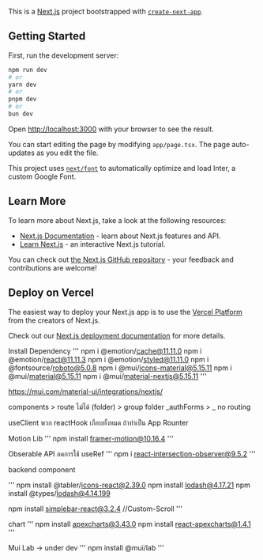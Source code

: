 This is a [Next.js](https://nextjs.org/) project bootstrapped with [`create-next-app`](https://github.com/vercel/next.js/tree/canary/packages/create-next-app).

## Getting Started

First, run the development server:

```bash
npm run dev
# or
yarn dev
# or
pnpm dev
# or
bun dev
```

Open [http://localhost:3000](http://localhost:3000) with your browser to see the result.

You can start editing the page by modifying `app/page.tsx`. The page auto-updates as you edit the file.

This project uses [`next/font`](https://nextjs.org/docs/basic-features/font-optimization) to automatically optimize and load Inter, a custom Google Font.

## Learn More

To learn more about Next.js, take a look at the following resources:

- [Next.js Documentation](https://nextjs.org/docs) - learn about Next.js features and API.
- [Learn Next.js](https://nextjs.org/learn) - an interactive Next.js tutorial.

You can check out [the Next.js GitHub repository](https://github.com/vercel/next.js/) - your feedback and contributions are welcome!

## Deploy on Vercel

The easiest way to deploy your Next.js app is to use the [Vercel Platform](https://vercel.com/new?utm_medium=default-template&filter=next.js&utm_source=create-next-app&utm_campaign=create-next-app-readme) from the creators of Next.js.

Check out our [Next.js deployment documentation](https://nextjs.org/docs/deployment) for more details.


Install Dependency
'''
npm i @emotion/cache@11.11.0
npm i @emotion/react@11.11.3
npm i @emotion/styled@11.11.0
npm i @fontsource/roboto@5.0.8
npm i @mui/icons-material@5.15.11
npm i @mui/material@5.15.11
npm i @mui/material-nextjs@5.15.11
'''

https://mui.com/material-ui/integrations/nextjs/

components > route ไม่ได้
(folder) > group folder
_authForms > _ no routing

useClient พวก reactHook เกือบทั้งหมด ถ้าทำเป็น App Rounter


Motion Lib
'''
npm install framer-motion@10.16.4
'''

Obserable API ลดการใช้ useRef
'''
npm i react-intersection-observer@9.5.2
'''

backend component

'''
npm install @tabler/icons-react@2.39.0
npm install lodash@4.17.21
npm install @types/lodash@4.14.199

npm install simplebar-react@3.2.4   //Custom-Scroll
'''

chart
'''
npm install apexcharts@3.43.0
npm install react-apexcharts@1.4.1
'''

Mui Lab -> under dev 
'''
npm install @mui/lab
'''